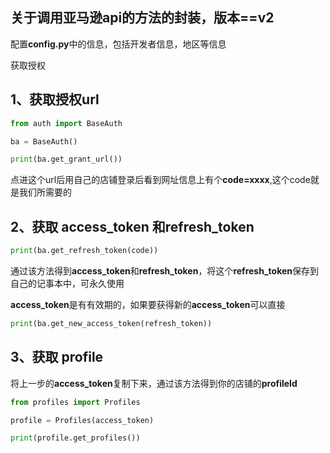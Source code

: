 ## 关于调用亚马逊api的方法的封装，版本==v2

配置**config.py**中的信息，包括开发者信息，地区等信息

获取授权

## 1、获取授权url

```python
from auth import BaseAuth

ba = BaseAuth()

print(ba.get_grant_url())
```

点进这个url后用自己的店铺登录后看到网址信息上有个**code=xxxx**,这个code就是我们所需要的

## 2、获取 access_token 和refresh_token

```python
print(ba.get_refresh_token(code))
```

通过该方法得到**access_token**和**refresh_token**，将这个**refresh_token**保存到自己的记事本中，可永久使用

**access_token**是有有效期的，如果要获得新的**access_token**可以直接

```python
print(ba.get_new_access_token(refresh_token))
```

## 3、获取 profile

将上一步的**access_token**复制下来，通过该方法得到你的店铺的**profileId**

```python
from profiles import Profiles

profile = Profiles(access_token)

print(profile.get_profiles())
```

